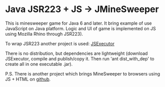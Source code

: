 Java JSR223 + JS -> JMineSweeper
===============================

This is minesweeper game for Java 6 and later. It bring example of use JavaScript on Java platform.
Logic and UI of game is implemented on JS using Mozilla Rhino through JSR223).

To wrap JSR223 another project is used: <a href="https://github.com/ales-vilchytski/https://github.com/ales-vilchytski/JSExecutor">JSExecutor</a>

There is no distribution, but dependencies are lightweight (download JSExecutor, 
compile and publish/copy it. Then run 'ant dist_with_dep' to create all in one executable .jar).

P.S. There is another project which brings MineSweeper to browsers using JS + HTML on 
<a href='https://github.com/ales-vilchytski/MineSweeper'>github</a>.